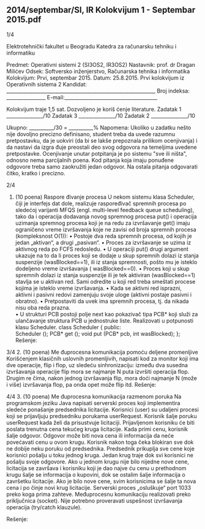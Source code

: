 2014/septembar/SI, IR Kolokvijum 1 - Septembar 2015.pdf
--------------------------------------------------------------------------------


1/4 
 
Elektrotehnički fakultet u Beogradu 
Katedra za računarsku tehniku i informatiku 
 
Predmet: Operativni sistemi 2 (SI3OS2, IR3OS2) 
Nastavnik:   prof. dr Dragan Milićev 
Odsek: Softversko inženjerstvo, Računarska tehnika i informatika 
Kolokvijum: Prvi, septembar 2015. 
Datum: 25.8.2015. 
Prvi kolokvijum iz Operativnih sistema 2 
Kandidat:
     _____________________________________________________________ 
Broj indeksa: ________________  E-mail:______________________________________ 
 
Kolokvijum traje 1,5 sat. Dozvoljeno je koriš
ćenje literature. 
Zadatak 1 _______________/10   Zadatak 3 _______________/10 
Zadatak 2 _______________/10    
 
Ukupno: __________/30 = __________% 
Napomena:    Ukoliko  u  zadatku  nešto  nije  dovoljno  precizno  definisano,  student  treba  da 
uvede razumnu pretpostavku, da je uokviri (da bi se lakše prepoznala prilikom ocenjivanja) i 
da  nastavi  da  izgra
đuje  preostali  deo  svog  odgovora  na  temeljima  uvedene  pretpostavke. 
Ocenjivanje  unutar  potpitanja  je  po  sistemu  "sve  ili  ništa",  odnosno  nema  parcijalnih  poena. 
Kod  pitanja  koja  imaju  ponuđene  odgovore  treba samo  zaokružiti  jedan  odgovor.  Na  ostala 
pitanja odgovarati 
čitko, kratko i precizno. 
 

2/4 
1. (10 poena) Raspore
đivanje procesa 
U nekom sistemu klasa Scheduler, čiji je interfejs dat dole, realizuje raspoređivač spremnih 
procesa  po  sledećoj  varijanti  MFQS  (engl. multi-level  feedback  queue  scheduling),  tako  da  i 
operacija  dodavanja  novog  spremnog  procesa 
put()  i  operacija  uzimanja  spremnog  procesa 
koji  je  na  redu  za  izvršavanje get()  imaju  ograničeno  vreme  izvršavanja  koje  ne  zavisi  od 
broja spremnih procesa (kompleksnost O(1)): 
• Postoje dva reda spremnih procesa, od kojih je jedan „aktivan“, a drugi „pasivan“. 
• Proces za izvršavanje se uzima iz aktivnog reda po FCFS redosledu. 
• U  operaciji put()  drugi  argument  ukazuje  na  to  da  li  proces  koji  se dodaje  u  skup 
spremnih dolazi iz stanja suspenzije (wasBlocked==1), ili iz stanja spremnosti, pošto 
mu je isteklo dodeljeno vreme izvršavanja (
wasBlocked==0). 
• Proces   koji   u   skup   spremnih   dolazi   iz   stanja   suspenzije   ili   je   tek   aktiviran 
(wasBlocked==1)  stavlja  se  u  aktivan  red.  Sami  odredite  u  koji  red  treba  smeštati 
procese kojima je isteklo vreme izvršavanja. 
• Kada  se  aktivni  red  isprazni,  aktivni  i  pasivni  redovi  zamenjuju  svoje  uloge  (aktivni 
postaje pasivni i obratno). 
• Pretpostaviti da uvek ima spremnih procesa, tj. da nikada nisu oba reda prazna.  
• U  strukturi 
PCB  postoji  polje next  kao  pokazivač  tipa PCB*  koji  služi  za  ulančavanje 
struktura PCB u jednostruke liste. 
Realizovati u potpunosti klasu 
Scheduler. 
class Scheduler { 
public:  
  Scheduler (); 
  PCB* get (); 
  void put (PCB* pcb, int wasBlocked); 
}; 
Rešenje: 
 

3/4 
2. (10 poena) Me
đuprocesna komunikacija pomoću deljene promenljive 
Korišćenjem klasičnih uslovnih promenljivih, napisati kod za monitor koji ima dve operacije, 
flip  i flop,  uz  sledeću  sinhronizaciju:  između  dva  susedna  izvršavanja  operacije flip  mora  se 
najmanje N  puta  izvršiti  operacija flop.  Drugim  re
čima,  nakon  jednog  izvršavanja flip,  mora 
doći najmanje N (može i više) izvršavanja flop, pa onda opet može flip itd. 
Rešenje: 
 

4/4 
3. (10 poena) Me
đuprocesna komunikacija razmenom poruka 
Na programskom jeziku Java napisati serverski proces koji implementira sledeće ponašanje 
predsednika  licitacije.  Korisnici  (user)  su  udaljeni  procesi  koji  se  prijavljuju  predsedniku 
porukama 
userRequest.  Korisnik  šalje  poruku userRequest  kada  želi  da  prisustvuje 
licitaciji.  Prijavljenom  korisniku će  biti  poslata  trenutna  cena  tekućeg  kruga  licitacije.  Kada 
primi  cenu,  korisnik  šalje  odgovor.  Odgovor  može  biti  nova  cena  ili  informacija  da  neće 
povećavati  cenu  u  ovom  krugu.  Korisnik  nakon  toga čeka  blokiran  sve  dok  ne  dobije  neku 
poruku  od  predsednika.  Predsednik  prikuplja  sve  cene  koje  korisnici  pošalju  u  toku  jednog 
kruga. Jedan krug traje dok svi korisnici ne pošalju svoje odgovore. Ako u jednom krugu nije 
bilo  nijedne  nove  cene,  licitacija  se  završava  i  korisniku  koji  je  dao  najve
ću  cenu  u 
prethodnom  krugu  šalje  se  informacija  o  kupovini,  dok  se  ostalim  šalje  informacija  o 
završetku  licitacije.  Ako  je  bilo  nove  cene,  svim  korisnicima  se  šalje  ta  nova  cena  i  po
činje 
novi  krug  licitacije.  Serverski  proces  „osluškuje“ port  1033  preko  koga  prima  zahteve. 
Međuprocesnu    komunikaciju    realizovati    preko    priključnica    (socket).    Nije    potrebno 
proveravati uspešnost izvršavanja operacija (try/catch klauzule). 
 
Rešenje: 
 
 